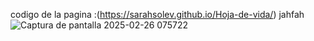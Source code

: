 codigo de la pagina :(https://sarahsolev.github.io/Hoja-de-vida/)
jahfah
![Captura de pantalla 2025-02-26 075722](https://github.com/user-attachments/assets/379abffa-9443-424f-b47a-277e04d9b8e0)
